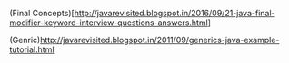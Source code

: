 (Final Concepts)[http://javarevisited.blogspot.in/2016/09/21-java-final-modifier-keyword-interview-questions-answers.html]

(Genric)http://javarevisited.blogspot.in/2011/09/generics-java-example-tutorial.html
